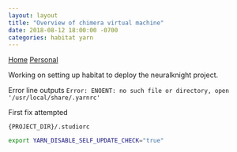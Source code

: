 ```yaml
---
layout: layout
title: "Overview of chimera virtual machine"
date: 2018-08-12 18:00:00 -0700
categories: habitat yarn
---
```


[Home](/) [Personal](/about/)

Working on setting up habitat to deploy the neuralknight project.

Error line outputs
`Error: ENOENT: no such file or directory, open '/usr/local/share/.yarnrc'`

First fix attempted

`{PROJECT_DIR}/.studiorc`
```sh
export YARN_DISABLE_SELF_UPDATE_CHECK="true"
```
